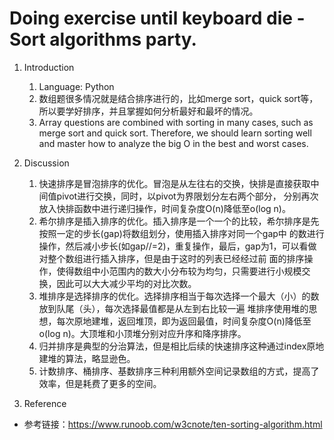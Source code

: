 # Doing exercise until keyboard die - Sort algorithms party.
1. Introduction
    1. Language: Python 
    2. 数组题很多情况就是结合排序进行的，比如merge sort，quick sort等，所以要学好排序，并且掌握如何分析最好和最坏的情况。
    3. Array questions are combined with sorting in many cases, such as merge sort and quick sort. Therefore, we should 
    learn sorting well and master how to analyze the big O in the best and worst cases.

2. Discussion
    1. 快速排序是冒泡排序的优化。冒泡是从左往右的交换，快排是直接获取中间值pivot进行交换，同时，以pivot为界限划分左右两个部分，
    分别再次放入快排函数中进行递归操作，时间复杂度O(n)降低至o(log n)。
    2. 希尔排序是插入排序的优化。插入排序是一个一个的比较，希尔排序是先按照一定的步长(gap)将数组划分，使用插入排序对同一个gap中
    的数进行操作，然后减小步长(如gap//=2)，重复操作，最后，gap为1，可以看做对整个数组进行插入排序，但是由于这时的列表已经经过前
    面的排序操作，使得数组中小范围内的数大小分布较为均匀，只需要进行小规模交换，因此可以大大减少平均的对比次数。
    3. 堆排序是选择排序的优化。选择排序相当于每次选择一个最大（小）的数放到队尾（头），每次选择最值都是从左到右比较一遍
    堆排序使用堆的思想，每次原地建堆，返回堆顶，即为返回最值，时间复杂度O(n)降低至o(log n)。大顶堆和小顶堆分别对应升序和降序排序。
    4. 归并排序是典型的分治算法，但是相比后续的快速排序这种通过index原地建堆的算法，略显逊色。
    5. 计数排序、桶排序、基数排序三种利用额外空间记录数组的方式，提高了效率，但是耗费了更多的空间。

3. Reference
- 参考链接：https://www.runoob.com/w3cnote/ten-sorting-algorithm.html